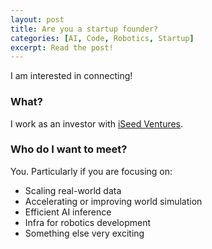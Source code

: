 ```yaml
---
layout: post
title: Are you a startup founder?
categories: [AI, Code, Robotics, Startup]
excerpt: Read the post!
---
```

I am interested in connecting!

<h3 style="text-align: left;"> What? </h3>

I work as an investor with <a href="https://www.iseedvc.com/">iSeed Ventures</a>.

<h3 style="text-align: left;"> Who do I want to meet? </h3>

<div class='container'>
You. Particularly if you are focusing on:

<ul>
    <li> Scaling real-world data</li>
    <li> Accelerating or improving world simulation</li>
    <li> Efficient AI inference</li>
    <li> Infra for robotics development</li>
    <li> Something else very exciting</li>
</ul>
</div>